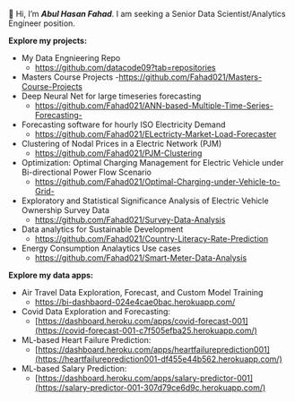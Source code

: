 👋 Hi, I’m ***Abul Hasan Fahad***. I am seeking a Senior Data Scientist/Analytics Engineer position.

**Explore my projects:**
  - My Data Engnieering Repo
    - https://github.com/datacode09?tab=repositories
  - Masters Course Projects
    -https://github.com/Fahad021/Masters-Course-Projects 
  - Deep Neural Net for large timeseries forecasting 
    - https://github.com/Fahad021/ANN-based-Multiple-Time-Series-Forecasting-
  - Forecasting software for hourly ISO Electricity Demand 
    - https://github.com/Fahad021/ELectricty-Market-Load-Forecaster
  - Clustering of Nodal Prices in a Electric Network (PJM)
    - https://github.com/Fahad021/PJM-Clustering
 - Optimization: Optimal Charging Management for Electric Vehicle under Bi-directional Power Flow Scenario
    - https://github.com/Fahad021/Optimal-Charging-under-Vehicle-to-Grid- 
  - Exploratory and Statistical Significance Analysis of Electric Vehicle Ownership Survey Data
    - https://github.com/Fahad021/Survey-Data-Analysis
  - Data analytics for Sustainable Development
    - https://github.com/Fahad021/Country-Literacy-Rate-Prediction
  - Energy Consumption Analaytics Use cases
    - https://github.com/Fahad021/Smart-Meter-Data-Analysis

**Explore my data apps:**
- Air Travel Data Exploration, Forecast, and Custom Model Training
    - https://bi-dashbaord-024e4cae0bac.herokuapp.com/
- Covid Data Exploration and Forecasting:
  - [https://dashboard.heroku.com/apps/covid-forecast-001](https://covid-forecast-001-c7f505efba25.herokuapp.com/)
- ML-based Heart Failure Prediction:
  - [https://dashboard.heroku.com/apps/heartfailureprediction001](https://heartfailureprediction001-df455e44b562.herokuapp.com/)
- ML-based Salary Prediction:
  - [https://dashboard.heroku.com/apps/salary-predictor-001](https://salary-predictor-001-307d79ce6d9c.herokuapp.com/)


<!---
Fahad021/Fahad021 is a ✨ special ✨ repository because its `README.md` (this file) appears on your GitHub profile.
You can click the Preview link to take a look at your changes.
--->
